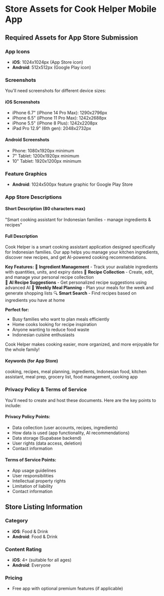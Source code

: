 # Store Assets for Cook Helper Mobile App

## Required Assets for App Store Submission

### App Icons
- **iOS**: 1024x1024px (App Store icon)
- **Android**: 512x512px (Google Play icon)

### Screenshots
You'll need screenshots for different device sizes:

#### iOS Screenshots
- iPhone 6.7" (iPhone 14 Pro Max): 1290x2796px
- iPhone 6.5" (iPhone 11 Pro Max): 1242x2688px
- iPhone 5.5" (iPhone 8 Plus): 1242x2208px
- iPad Pro 12.9" (6th gen): 2048x2732px

#### Android Screenshots
- Phone: 1080x1920px minimum
- 7" Tablet: 1200x1920px minimum
- 10" Tablet: 1920x1200px minimum

### Feature Graphics
- **Android**: 1024x500px feature graphic for Google Play Store

### App Store Descriptions

#### Short Description (80 characters max)
"Smart cooking assistant for Indonesian families - manage ingredients & recipes"

#### Full Description
Cook Helper is a smart cooking assistant application designed specifically for Indonesian families. Our app helps you manage your kitchen ingredients, discover new recipes, and get AI-powered cooking recommendations.

**Key Features:**
🥘 **Ingredient Management** - Track your available ingredients with quantities, units, and expiry dates
📖 **Recipe Collection** - Create, edit, and manage your personal recipe collection  
🤖 **AI Recipe Suggestions** - Get personalized recipe suggestions using advanced AI
📅 **Weekly Meal Planning** - Plan your meals for the week and generate shopping lists
🔍 **Smart Search** - Find recipes based on ingredients you have at home

**Perfect for:**
- Busy families who want to plan meals efficiently
- Home cooks looking for recipe inspiration
- Anyone wanting to reduce food waste
- Indonesian cuisine enthusiasts

Cook Helper makes cooking easier, more organized, and more enjoyable for the whole family!

#### Keywords (for App Store)
cooking, recipes, meal planning, ingredients, Indonesian food, kitchen assistant, meal prep, grocery list, food management, cooking app

### Privacy Policy & Terms of Service
You'll need to create and host these documents. Here are the key points to include:

#### Privacy Policy Points:
- Data collection (user accounts, recipes, ingredients)
- How data is used (app functionality, AI recommendations)
- Data storage (Supabase backend)
- User rights (data access, deletion)
- Contact information

#### Terms of Service Points:
- App usage guidelines
- User responsibilities
- Intellectual property rights
- Limitation of liability
- Contact information

## Store Listing Information

### Category
- **iOS**: Food & Drink
- **Android**: Food & Drink

### Content Rating
- **iOS**: 4+ (suitable for all ages)
- **Android**: Everyone

### Pricing
- Free app with optional premium features (if applicable)